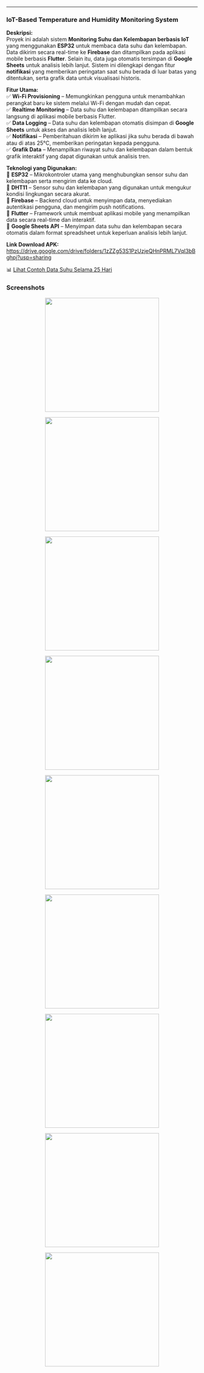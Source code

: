 ---

### **IoT-Based Temperature and Humidity Monitoring System**

**Deskripsi:**  
Proyek ini adalah sistem **Monitoring Suhu dan Kelembapan berbasis IoT** yang menggunakan **ESP32** untuk membaca data suhu dan kelembapan. Data dikirim secara real-time ke **Firebase** dan ditampilkan pada aplikasi mobile berbasis **Flutter**. Selain itu, data juga otomatis tersimpan di **Google Sheets** untuk analisis lebih lanjut. Sistem ini dilengkapi dengan fitur **notifikasi** yang memberikan peringatan saat suhu berada di luar batas yang ditentukan, serta grafik data untuk visualisasi historis.

**Fitur Utama:**  
✅ **Wi-Fi Provisioning** – Memungkinkan pengguna untuk menambahkan perangkat baru ke sistem melalui Wi-Fi dengan mudah dan cepat.  
✅ **Realtime Monitoring** – Data suhu dan kelembapan ditampilkan secara langsung di aplikasi mobile berbasis Flutter.  
✅ **Data Logging** – Data suhu dan kelembapan otomatis disimpan di **Google Sheets** untuk akses dan analisis lebih lanjut.  
✅ **Notifikasi** – Pemberitahuan dikirim ke aplikasi jika suhu berada di bawah atau di atas 25°C, memberikan peringatan kepada pengguna.  
✅ **Grafik Data** – Menampilkan riwayat suhu dan kelembapan dalam bentuk grafik interaktif yang dapat digunakan untuk analisis tren.

**Teknologi yang Digunakan:**  
🔹 **ESP32** – Mikrokontroler utama yang menghubungkan sensor suhu dan kelembapan serta mengirim data ke cloud.  
🔹 **DHT11** – Sensor suhu dan kelembapan yang digunakan untuk mengukur kondisi lingkungan secara akurat.  
🔹 **Firebase** – Backend cloud untuk menyimpan data, menyediakan autentikasi pengguna, dan mengirim push notifications.  
🔹 **Flutter** – Framework untuk membuat aplikasi mobile yang menampilkan data secara real-time dan interaktif.  
🔹 **Google Sheets API** – Menyimpan data suhu dan kelembapan secara otomatis dalam format spreadsheet untuk keperluan analisis lebih lanjut.

**Link Download APK:**  
https://drive.google.com/drive/folders/1zZZg53S1PzUzjeQHnPRML7VqI3bBghpj?usp=sharing


📊 [Lihat Contoh Data Suhu Selama 25 Hari](https://github.com/namarepo/datapath.xlsx)


### **Screenshots**
<p align="center">
<img src="https://raw.githubusercontent.com/adisuss/IoT-Based-Temperature-and-Humidity-Monitoring-System/main/screenshots/LoginPage.jpg" width="300">
</p>
<p align="center">
<img src="https://raw.githubusercontent.com/adisuss/IoT-Based-Temperature-and-Humidity-Monitoring-System/main/screenshots/Dashboard.jpg" width="300">
</p>
<p align="center">
<img src="https://raw.githubusercontent.com/adisuss/IoT-Based-Temperature-and-Humidity-Monitoring-System/main/screenshots/AddDevice.jpg" width="300">
</p>
<p align="center">
<img src="https://raw.githubusercontent.com/adisuss/IoT-Based-Temperature-and-Humidity-Monitoring-System/main/screenshots/schedulepage.jpg" width="300">
</p>
<p align="center">
<img src="https://raw.githubusercontent.com/adisuss/IoT-Based-Temperature-and-Humidity-Monitoring-System/main/screenshots/Chart.jpg" width="300">
</p>
<p align="center">
<img src="https://raw.githubusercontent.com/adisuss/IoT-Based-Temperature-and-Humidity-Monitoring-System/main/screenshots/WiFiProvisioning.jpg" width="300">
</p>
<p align="center">
<img src="https://raw.githubusercontent.com/adisuss/IoT-Based-Temperature-and-Humidity-Monitoring-System/main/screenshots/CreateFileSheets.png" width="300">
</p>
<p align="center">
<img src="https://raw.githubusercontent.com/adisuss/IoT-Based-Temperature-and-Humidity-Monitoring-System/main/screenshots/sheetsView.jpg" width="300">
</p>
<p align="center">
<img src="https://raw.githubusercontent.com/adisuss/IoT-Based-Temperature-and-Humidity-Monitoring-System/main/screenshots/Notification.jpg" width="300">
</p>


